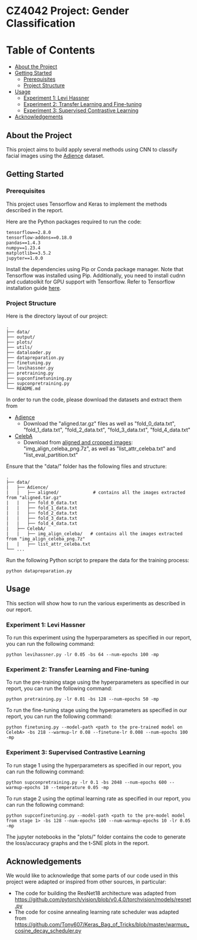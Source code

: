 # CZ4042 Project: Gender Classification

<!-- Table of Contents -->
# Table of Contents

- [About the Project](#about-the-project)
- [Getting Started](#getting-started)
  * [Prerequisites](#prerequisites)
  * [Project Structure](#installation)
- [Usage](#eyes-usage)
  * [Experiment 1: Levi Hassner](experiment-1-levi-hassner)
  * [Experiment 2: Transfer Learning and Fine-tuning](experiment-2-transfer-learning-and-fine-tuning)
  * [Experiment 3: Supervised Contrastive Learning](experiment-3-supervised-contrastive-learning)
- [Acknowledgements](#acknowledgements)


<!-- About the Project -->
## About the Project

This project aims to build apply several methods using CNN to classify facial
images using the [Adience](https://talhassner.github.io/home/projects/Adience/Adience-data.html) dataset.

<!-- Getting Started -->
## Getting Started

<!-- Prerequisites -->
### Prerequisites

This project uses Tensorflow and Keras to implement the methods described in the report.

Here are the Python packages required to run the code:
```
tensorflow==2.8.0
tensorflow-addons==0.18.0
pandas==1.4.3
numpy==1.23.4
matplotlib==3.5.2
jupyter==1.0.0
```

Install the dependencies using Pip or Conda package manager.  Note that Tensorflow was installed 
using Pip. Additionally, you need to install cudnn and cudatoolkit for GPU support with Tensorflow. Refer to Tensorflow 
installation guide [here](https://www.tensorflow.org/install/pip).

<!-- Project Structure -->
### Project Structure

Here is the directory layout of our project:
```
.
├── data/               
├── output/                    
├── plots/                     
├── utils/                 
├── dataloader.py                   
├── datapreparation.py
├── finetuning.py
├── levihassner.py
├── pretraining.py
├── supconfinetunining.py
├── supconpretraining.py
└── README.md
```

In order to run the code, please download the datasets and extract them from 
- [Adience](https://talhassner.github.io/home/projects/Adience/Adience-data.html) 
  - Download the "aligned.tar.gz" files as well as "fold_0_data.txt", "fold_1_data.txt", "fold_2_data.txt", "fold_3_data.txt", "fold_4_data.txt"
- [CelebA](https://mmlab.ie.cuhk.edu.hk/projects/CelebA.html)
  - Download from [aligned and cropped images](https://drive.google.com/drive/folders/0B7EVK8r0v71pWEZsZE9oNnFzTm8?resourcekey=0-5BR16BdXnb8hVj6CNHKzLg): "img_align_celeba_png.7z", as well as "list_attr_celeba.txt" and "list_eval_partition.txt"

Ensure that the "data/" folder has the following files and structure:
```
.
├── data/
|   ├── Adience/
|   |   ├── aligned/             # contains all the images extracted from "aligned.tar.gz"
|   |   ├── fold_0_data.txt
|   |   ├── fold_1_data.txt
|   |   ├── fold_2_data.txt
|   |   ├── fold_3_data.txt
|   |   ├── fold_4_data.txt
|   ├── CelebA/
|   |   ├── img_align_celeba/   # contains all the images extracted from "img_align_celeba_png.7z"
|   |   ├── list_attr_celeba.txt
└── ...
```

Run the following Python script to prepare the data for the training process:
```
python datapreparation.py
```

<!-- Usage -->
## Usage

This section will show how to run the various experiments as described in our report.

<!-- Experiment 1 -->
### Experiment 1: Levi Hassner

To run this experiment using the hyperparameters as specified in our report, you can run the following command:

```
python levihassner.py -lr 0.05 -bs 64 --num-epochs 100 -mp
```

<!-- Experiment 2 -->
### Experiment 2: Transfer Learning and Fine-tuning

To run the pre-training stage using the hyperparameters as specified in our report, you can run the following command:
```
python pretraining.py -lr 0.01 -bs 128 --num-epochs 50 -mp
```

To run the fine-tuning stage using the hyperparameters as specified in our report, you can run the following command:
```
python finetuning.py --model-path <path to the pre-trained model on CelebA> -bs 218 --warmup-lr 0.08 --finetune-lr 0.008 --num-epochs 100 -mp
```

<!-- Experiment 3 -->
### Experiment 3: Supervised Contrastive Learning

To run stage 1 using the hyperparameters as specified in our report, you can run the following command:
```
python supconpretraining.py -lr 0.1 -bs 2048 --num-epochs 600 --warmup-epochs 10 --temperature 0.05 -mp
```

To run stage 2 using the optimal learning rate as specified in our report, you can run the following command:
```
python supconfinetuning.py --model-path <path to the pre-model model from stage 1> -bs 128 --num-epochs 100 --num-warmup-epochs 10 -lr 0.05 -mp 
```

The jupyter notebooks in the "plots/" folder contains the code to generate the loss/accuracy graphs and the t-SNE plots in the report.

<!-- Acknowledgments -->
## Acknowledgements

We would like to acknowledge that some parts of our code used in this project were adapted or inspired from other sources, in particular:
- The code for building the ResNet18 architecture was adapted from https://github.com/pytorch/vision/blob/v0.4.0/torchvision/models/resnet.py
- The code for cosine annealing learning rate scheduler was adapted from https://github.com/Tony607/Keras_Bag_of_Tricks/blob/master/warmup_cosine_decay_scheduler.py
